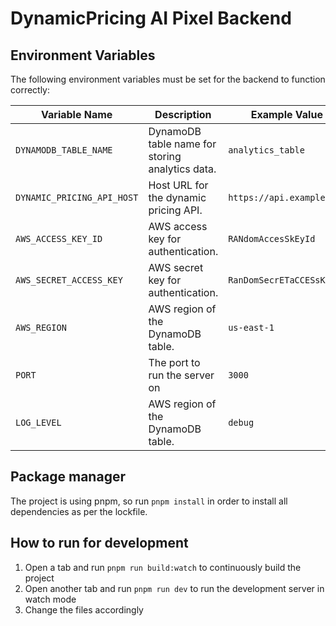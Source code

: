 # DynamicPricing AI Pixel Backend

## Environment Variables

The following environment variables must be set for the backend to function correctly:

| Variable Name              | Description                                        | Example Value                              | Required              |
|----------------------------|----------------------------------------------------|--------------------------------------------|-----------------------|
| `DYNAMODB_TABLE_NAME`      | DynamoDB table name for storing analytics data.    | `analytics_table`                          | yes                   |
| `DYNAMIC_PRICING_API_HOST` | Host URL for the dynamic pricing API.              | `https://api.example.com`                  | yes                   |
| `AWS_ACCESS_KEY_ID`        | AWS access key for authentication.                 | `RANdomAccesSkEyId`                        | yes                   |
| `AWS_SECRET_ACCESS_KEY`    | AWS secret key for authentication.                 | `RanDomSecrETaCCESsKey`                    | yes                   |
| `AWS_REGION`               | AWS region of the DynamoDB table.                  | `us-east-1`                                | yes                   |
| `PORT`                     | The port to run the server on                      | `3000`                                     | no  (default: `3000`) |
| `LOG_LEVEL`                | AWS region of the DynamoDB table.                  | `debug`                                    | no  (default: `info`) |

## Package manager

The project is using pnpm, so run `pnpm install` in order to install all dependencies as per the lockfile.

## How to run for development

1. Open a tab and run `pnpm run build:watch` to continuously build the project
2. Open another tab and run `pnpm run dev` to run the development server in watch mode
3. Change the files accordingly

